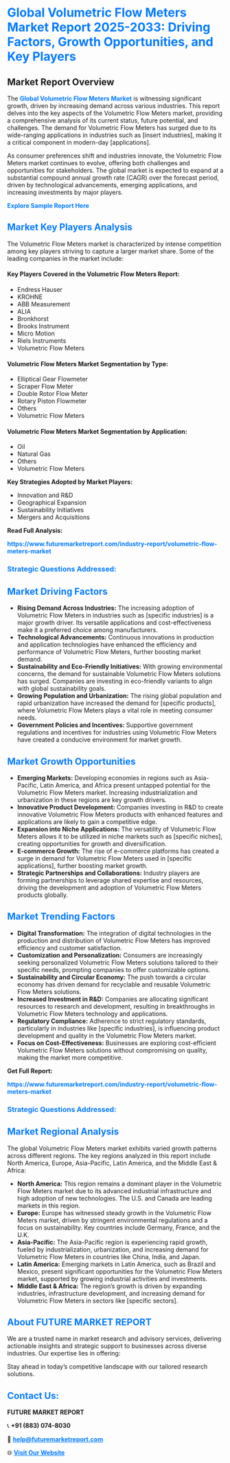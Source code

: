 <h1 style="color: #007BFF;">Global Volumetric Flow Meters Market Report 2025-2033: Driving Factors, Growth Opportunities, and Key Players</h1>

<section id="overview">
<h2>Market Report Overview</h2>
<p>The <a href="https://www.futuremarketreport.com/industry-report/volumetric-flow-meters-market" style="color: #007BFF; text-decoration: none;"><strong>Global Volumetric Flow Meters Market</strong></a> is witnessing significant growth, driven by increasing demand across various industries. This report delves into the key aspects of the Volumetric Flow Meters market, providing a comprehensive analysis of its current status, future potential, and challenges. The demand for Volumetric Flow Meters has surged due to its wide-ranging applications in industries such as [insert industries], making it a critical component in modern-day [applications].</p>
<p>As consumer preferences shift and industries innovate, the Volumetric Flow Meters market continues to evolve, offering both challenges and opportunities for stakeholders. The global market is expected to expand at a substantial compound annual growth rate (CAGR) over the forecast period, driven by technological advancements, emerging applications, and increasing investments by major players.</p>
</section>

<section id="overview">
<p><a href="https://www.futuremarketreport.com/request-sample/reportId=100973" style="color: #007BFF; text-decoration: none;"><strong>Explore Sample Report Here</strong></a></p>
</section>

<section id="key-players">
<h2 style="color: #007BFF;">Market Key Players Analysis</h2>
<p>The Volumetric Flow Meters market is characterized by intense competition among key players striving to capture a larger market share. Some of the leading companies in the market include:</p>
<h4>Key Players Covered in the Volumetric Flow Meters Report:</h4>
<ul><li>Endress Hauser</li><li>KROHNE</li><li>ABB Measurement</li><li>ALIA</li><li>Bronkhorst</li><li>Brooks Instrument</li><li>Micro Motion</li><li>Riels Instruments</li><li>Volumetric Flow Meters</li></ul>
<h4>Volumetric Flow Meters Market Segmentation by Type:</h4>
<ul><li>Elliptical Gear Flowmeter</li><li>Scraper Flow Meter</li><li>Double Rotor Flow Meter</li><li>Rotary Piston Flowmeter</li><li>Others</li><li>Volumetric Flow Meters</li></ul>

<h4>Volumetric Flow Meters Market Segmentation by Application:</h4>
<ul><li>Oil</li><li>Natural Gas</li><li>Others</li><li>Volumetric Flow Meters</li></ul>
<p><strong>Key Strategies Adopted by Market Players:</strong></p>
<ul>
<li>Innovation and R&D</li>
<li>Geographical Expansion</li>
<li>Sustainability Initiatives</li>
<li>Mergers and Acquisitions</li>
</ul>
</section>

<section>
<p><strong>Read Full Analysis: </strong></p><a href="https://www.futuremarketreport.com/industry-report/volumetric-flow-meters-market" style="color: #007BFF; text-decoration: none;"><strong>https://www.futuremarketreport.com/industry-report/volumetric-flow-meters-market</strong></a>
<h3 style="color: #007BFF;">Strategic Questions Addressed:</h3>
</section>

<section id="driving-factors">
<h2 style="color: #007BFF;">Market Driving Factors</h2>
<ul>
<li><strong>Rising Demand Across Industries:</strong> The increasing adoption of Volumetric Flow Meters in industries such as [specific industries] is a major growth driver. Its versatile applications and cost-effectiveness make it a preferred choice among manufacturers.</li>
<li><strong>Technological Advancements:</strong> Continuous innovations in production and application technologies have enhanced the efficiency and performance of Volumetric Flow Meters, further boosting market demand.</li>
<li><strong>Sustainability and Eco-Friendly Initiatives:</strong> With growing environmental concerns, the demand for sustainable Volumetric Flow Meters solutions has surged. Companies are investing in eco-friendly variants to align with global sustainability goals.</li>
<li><strong>Growing Population and Urbanization:</strong> The rising global population and rapid urbanization have increased the demand for [specific products], where Volumetric Flow Meters plays a vital role in meeting consumer needs.</li>
<li><strong>Government Policies and Incentives:</strong> Supportive government regulations and incentives for industries using Volumetric Flow Meters have created a conducive environment for market growth.</li>
</ul>
</section>

<section id="growth-opportunities">
<h2 style="color: #007BFF;">Market Growth Opportunities</h2>
<ul>
<li><strong>Emerging Markets:</strong> Developing economies in regions such as Asia-Pacific, Latin America, and Africa present untapped potential for the Volumetric Flow Meters market. Increasing industrialization and urbanization in these regions are key growth drivers.</li>
<li><strong>Innovative Product Development:</strong> Companies investing in R&D to create innovative Volumetric Flow Meters products with enhanced features and applications are likely to gain a competitive edge.</li>
<li><strong>Expansion into Niche Applications:</strong> The versatility of Volumetric Flow Meters allows it to be utilized in niche markets such as [specific niches], creating opportunities for growth and diversification.</li>
<li><strong>E-commerce Growth:</strong> The rise of e-commerce platforms has created a surge in demand for Volumetric Flow Meters used in [specific applications], further boosting market growth.</li>
<li><strong>Strategic Partnerships and Collaborations:</strong> Industry players are forming partnerships to leverage shared expertise and resources, driving the development and adoption of Volumetric Flow Meters products globally.</li>
</ul>
</section>

<section id="trending-factors">
<h2 style="color: #007BFF;">Market Trending Factors</h2>
<ul>
<li><strong>Digital Transformation:</strong> The integration of digital technologies in the production and distribution of Volumetric Flow Meters has improved efficiency and customer satisfaction.</li>
<li><strong>Customization and Personalization:</strong> Consumers are increasingly seeking personalized Volumetric Flow Meters solutions tailored to their specific needs, prompting companies to offer customizable options.</li>
<li><strong>Sustainability and Circular Economy:</strong> The push towards a circular economy has driven demand for recyclable and reusable Volumetric Flow Meters solutions.</li>
<li><strong>Increased Investment in R&D:</strong> Companies are allocating significant resources to research and development, resulting in breakthroughs in Volumetric Flow Meters technology and applications.</li>
<li><strong>Regulatory Compliance:</strong> Adherence to strict regulatory standards, particularly in industries like [specific industries], is influencing product development and quality in the Volumetric Flow Meters market.</li>
<li><strong>Focus on Cost-Effectiveness:</strong> Businesses are exploring cost-efficient Volumetric Flow Meters solutions without compromising on quality, making the market more competitive.</li>
</ul>
</section>

<section>
<p><strong>Get Full Report: </strong></p><a href="https://www.futuremarketreport.com/industry-report/volumetric-flow-meters-market" style="color: #007BFF; text-decoration: none;"><strong>https://www.futuremarketreport.com/industry-report/volumetric-flow-meters-market</strong></a>
<h3 style="color: #007BFF;">Strategic Questions Addressed:</h3>
</section>


<section id="regional-analysis">
<h2 style="color: #007BFF;">Market Regional Analysis</h2>
<p>The global Volumetric Flow Meters market exhibits varied growth patterns across different regions. The key regions analyzed in this report include North America, Europe, Asia-Pacific, Latin America, and the Middle East & Africa:</p>
<ul>
<li><strong>North America:</strong> This region remains a dominant player in the Volumetric Flow Meters market due to its advanced industrial infrastructure and high adoption of new technologies. The U.S. and Canada are leading markets in this region.</li>
<li><strong>Europe:</strong> Europe has witnessed steady growth in the Volumetric Flow Meters market, driven by stringent environmental regulations and a focus on sustainability. Key countries include Germany, France, and the U.K.</li>
<li><strong>Asia-Pacific:</strong> The Asia-Pacific region is experiencing rapid growth, fueled by industrialization, urbanization, and increasing demand for Volumetric Flow Meters in countries like China, India, and Japan.</li>
<li><strong>Latin America:</strong> Emerging markets in Latin America, such as Brazil and Mexico, present significant opportunities for the Volumetric Flow Meters market, supported by growing industrial activities and investments.</li>
<li><strong>Middle East & Africa:</strong> The region’s growth is driven by expanding industries, infrastructure development, and increasing demand for Volumetric Flow Meters in sectors like [specific sectors].</li>
</ul>
</section>

<footer>
<h2 style="color: #007BFF;">About FUTURE MARKET REPORT</h2>
<p>We are a trusted name in market research and advisory services, delivering actionable insights and strategic support to businesses across diverse industries. Our expertise lies in offering:</p>

<p>Stay ahead in today’s competitive landscape with our tailored research solutions.</p>

<h2 style="color: #007BFF;">Contact Us:</h2>
<p><strong>FUTURE MARKET REPORT</strong></p>
<p>📞 <strong>+91 (883) 074-8030</strong></p>
<p>📧 <strong><a href="mailto:help@futuremarketreport.com" style="color: #007BFF;">help@futuremarketreport.com</a></strong></p>
<p>🌐 <strong><a href="https://www.futuremarketreport.com/" style="color: #007BFF;">Visit Our Website</a></strong></p>
</footer>